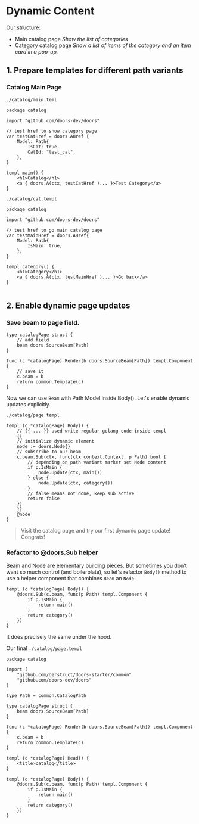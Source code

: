 # Dynamic Content

Our structure:

* Main catalog page 
  *Show the list of categories*
* Category catalog page
  *Show a list of items of the category and an item card in a pop-up.*

## 1. Prepare templates for different path variants

### Catalog Main Page

`./catalog/main.teml`

```templ
package catalog

import "github.com/doors-dev/doors"

// test href to show category page
var testCatHref = doors.AHref {
	Model: Path{
		IsCat: true,
		CatId: "test_cat",
	},
}

templ main() {
	<h1>Catalog</h1>
	<a { doors.A(ctx, testCatHref )... }>Test Category</a>
}
```

`./catalog/cat.templ`

```templ
package catalog

import "github.com/doors-dev/doors"

// test href to go main catalog page
var testMainHref = doors.AHref{
	Model: Path{
		IsMain: true,
	},
}

templ category() {
	<h1>Category</h1>
	<a { doors.A(ctx, testMainHref )... }>Go back</a>
}


```



## 2. Enable dynamic page updates

### Save beam to page field.

```templ
type catalogPage struct {
	// add field
	beam doors.SourceBeam[Path]
}

func (c *catalogPage) Render(b doors.SourceBeam[Path]) templ.Component {
	// save it
	c.beam = b
	return common.Template(c)
}

```

Now we can use `Beam` with Path Model inside Body(). Let's enable dynamic updates explicitly.

`./catalog/page.templ`

```templ
templ (c *catalogPage) Body() {
	// {{ ... }} used write regular golang code inside templ
	{{
	// initialize dynamic element
	node := doors.Node{}
	// subscribe to our beam
	c.beam.Sub(ctx, func(ctx context.Context, p Path) bool {
		// depending on path variant marker set Node content
		if p.IsMain {
			node.Update(ctx, main())
		} else {
			node.Update(ctx, category())
		}
		// false means not done, keep sub active
		return false
	})
	}}
	@node
}

```

> Visit the catalog page and try our first dynamic page update! Congrats!

### Refactor to @doors.Sub helper

Beam and Node are elementary building pieces. But sometimes you don't want so much control (and boilerplate), so let's refactor `Body()` method to use a helper component that combines `Beam` an `Node`

```templ
templ (c *catalogPage) Body() {
	@doors.Sub(c.beam, func(p Path) templ.Component {
		if p.IsMain {
			return main()
		}
		return category()
	})
}
```

It does precisely the same under the hood.

Our final `./catalog/page.templ`

```templ
package catalog

import (
	"github.com/derstruct/doors-starter/common"
	"github.com/doors-dev/doors"
)

type Path = common.CatalogPath

type catalogPage struct {
	beam doors.SourceBeam[Path]
}

func (c *catalogPage) Render(b doors.SourceBeam[Path]) templ.Component {
	c.beam = b
	return common.Template(c)
}

templ (c *catalogPage) Head() {
	<title>catalog</title>
}

templ (c *catalogPage) Body() {
	@doors.Sub(c.beam, func(p Path) templ.Component {
		if p.IsMain {
			return main()
		}
		return category()
	})
}
```





